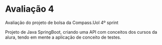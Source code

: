 # Avaliação 4
Avaliação do projeto de bolsa da Compass.Uol 4º sprint

Projeto de Java SpringBoot, criando uma API com conceitos dos cursos da alura,
tendo em mente a aplicação de conceito de testes.
